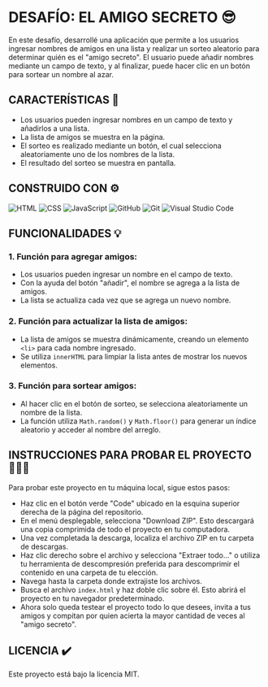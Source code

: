 # DESAFÍO: EL AMIGO SECRETO 😎
En este desafío, desarrollé una aplicación que permite a los usuarios ingresar nombres de amigos en una lista y realizar un sorteo aleatorio para determinar quién es el "amigo secreto". El usuario puede añadir nombres mediante un campo de texto, y al finalizar, puede hacer clic en un botón para sortear un nombre al azar.

## CARACTERÍSTICAS 📄
- Los usuarios pueden ingresar nombres en un campo de texto y añadirlos a una lista.
- La lista de amigos se muestra en la página.
- El sorteo es realizado mediante un botón, el cual selecciona aleatoriamente uno de los nombres de la lista.
- El resultado del sorteo se muestra en pantalla.

## CONSTRUIDO CON ⚙️
![HTML](https://img.shields.io/badge/HTML-%23E34F26.svg?&style=flat-square&logo=html5&logoColor=white)
![CSS](https://img.shields.io/badge/CSS-%231572B6.svg?&style=flat-square&logo=css3&logoColor=white)
![JavaScript](https://img.shields.io/badge/JavaScript-%23F7DF1E.svg?&style=flat-square&logo=javascript&logoColor=black)
![GitHub](https://img.shields.io/badge/GitHub-%23121011.svg?&style=flat-square&logo=github&logoColor=white)
![Git](https://img.shields.io/badge/Git-%23F05032.svg?&style=flat-square&logo=git&logoColor=white)
![Visual Studio Code](https://img.shields.io/badge/Visual%20Studio%20Code-%23007ACC.svg?&logo=visual-studio-code&logoColor=white)

## FUNCIONALIDADES 💡
### 1. Función para agregar amigos:
  - Los usuarios pueden ingresar un nombre en el campo de texto.
  - Con la ayuda del botón "añadir", el nombre se agrega a la lista de amigos.
  - La lista se actualiza cada vez que se agrega un nuevo nombre.

### 2. Función para actualizar la lista de amigos:
  - La lista de amigos se muestra dinámicamente, creando un elemento `<li>` para cada nombre ingresado.
  - Se utiliza `innerHTML` para limpiar la lista antes de mostrar los nuevos elementos.

### 3. Función para sortear amigos:
  - Al hacer clic en el botón de sorteo, se selecciona aleatoriamente un nombre de la lista.
  - La función utiliza `Math.random()` y `Math.floor()` para generar un índice aleatorio y acceder al nombre del arreglo.

## INSTRUCCIONES PARA PROBAR EL PROYECTO 👨🏻‍🏫
Para probar este proyecto en tu máquina local, sigue estos pasos:
- Haz clic en el botón verde "Code" ubicado en la esquina superior derecha de la página del repositorio.
- En el menú desplegable, selecciona "Download ZIP". Esto descargará una copia comprimida de todo el proyecto en tu computadora.
- Una vez completada la descarga, localiza el archivo ZIP en tu carpeta de descargas.
- Haz clic derecho sobre el archivo y selecciona "Extraer todo..." o utiliza tu herramienta de descompresión preferida para descomprimir el contenido en una carpeta de tu elección.
- Navega hasta la carpeta donde extrajiste los archivos.
- Busca el archivo `index.html` y haz doble clic sobre él. Esto abrirá el proyecto en tu navegador predeterminado.
- Ahora solo queda testear el proyecto todo lo que desees, invita a tus amigos y compitan por quien acierta la mayor cantidad de veces al "amigo secreto".

## LICENCIA ✔️
Este proyecto está bajo la licencia MIT.


